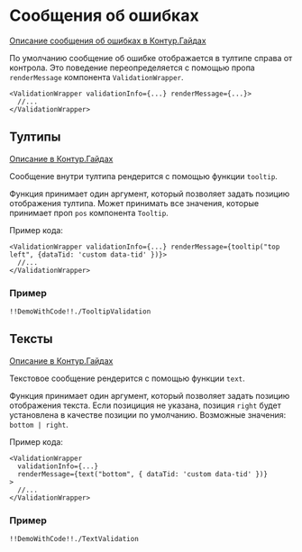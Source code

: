 # Сообщения об ошибках

[Описание сообщения об ошибках в Контур.Гайдах](https://guides.kontur.ru/principles/validation/#Soobscheniya_ob_oshibkah)

По умолчанию сообщение об ошибке отображается в тултипе справа от контрола.
Это поведение переопределяется с помощью пропа `renderMessage` компонента `ValidationWrapper`.

    <ValidationWrapper validationInfo={...} renderMessage={...}>
      //...
    </ValidationWrapper>

## Тултипы

[Описание в Контур.Гайдах](https://guides.kontur.ru/principles/validation/#Tultipi)

Сообщение внутри тултипа рендерится с помощью функции `tooltip`.

Функция принимает один аргумент, который позволяет задать позицию отображения тултипа. Может принимать все значения, которые принимает проп `pos` компонента `Tooltip`.

Пример кода:

    <ValidationWrapper validationInfo={...} renderMessage={tooltip("top left", {dataTid: 'custom data-tid' })}>
      //...
    </ValidationWrapper>

### Пример

    !!DemoWithCode!!./TooltipValidation

## Тексты

[Описание в Контур.Гайдах](https://guides.kontur.ru/principles/validation/#Krasnie_teksti_na_stranitse)

Текстовое сообщение рендерится с помощью функции `text`.

Функция принимает один аргумент, который позволяет задать позицию отображения текста. Если позициция не указана, позиция `right` будет установлена в качестве позиции по умолчанию. Возможные значения: `bottom | right`.

Пример кода:

    <ValidationWrapper
      validationInfo={...}
      renderMessage={text("bottom", { dataTid: 'custom data-tid' })}
    >
      //...
    </ValidationWrapper>

### Пример

    !!DemoWithCode!!./TextValidation
